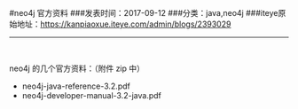 #neo4j 官方资料
###发表时间：2017-09-12
###分类：java,neo4j
###iteye原始地址：<a href="https://kanpiaoxue.iteye.com/admin/blogs/2393029" target="_blank">https://kanpiaoxue.iteye.com/admin/blogs/2393029</a>

---

<div class="iteye-blog-content-contain" style="font-size: 14px;"> 
 <p>&nbsp;</p> 
 <p>neo4j 的几个官方资料：（附件 zip 中）</p> 
 <ul> 
  <li>neo4j-java-reference-3.2.pdf</li> 
  <li>neo4j-developer-manual-3.2-java.pdf</li> 
 </ul> 
 <p>&nbsp;</p> 
</div>